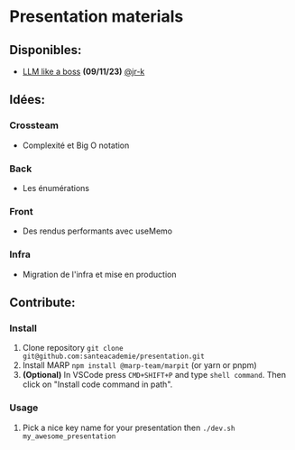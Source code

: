 # Presentation materials

## Disponibles:
- [LLM like a boss](https://tech.santeacademie.com/talks/llm/llm.html) **(09/11/23)** [@jr-k](https://github.com/jr-k)


## Idées:


### Crossteam
- Complexité et Big O notation

### Back
- Les énumérations

### Front
- Des rendus performants avec useMemo

### Infra
- Migration de l'infra et mise en production

## Contribute:

### Install
1. Clone repository `git clone git@github.com:santeacademie/presentation.git`
2. Install MARP `npm install @marp-team/marpit` (or yarn or pnpm)
3. **(Optional)** In VSCode press `CMD+SHIFT+P` and type `shell command`. Then click on "Install code command in path".

### Usage
1. Pick a nice key name for your presentation then `./dev.sh my_awesome_presentation`
